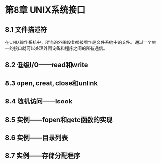 # 第8章  UNIX系统接口

## 8.1  文件描述符

在UNIX操作系统中，所有的外围设备都被看作是文件系统中的文件。通过一个单一的接口就可以处理外围设备和程序之间的所有通信。

## 8.2  低级I/O——read和write

## 8.3  open, creat, close和unlink

## 8.4  随机访问——lseek

## 8.5  实例——fopen和getc函数的实现

## 8.6  实例——目录列表

## 8.7  实例——存储分配程序

